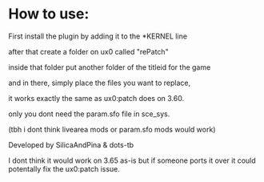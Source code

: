 # How to use:

First install the plugin by adding it to the *KERNEL line

after that create a folder on ux0 called "rePatch"

inside that folder put another folder of the titleid for the game

and in there, simply place the files you want to replace,

it works exactly the same as ux0:patch does on 3.60.

only you dont need the param.sfo file in sce_sys.

(tbh i dont think livearea mods or param.sfo mods would work)


Developed by SilicaAndPina & dots-tb

I dont think it would work on 3.65 as-is but if someone ports it over it could potentally fix the ux0:patch issue.

